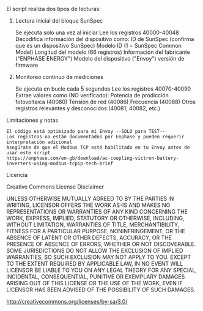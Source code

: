 El script realiza dos tipos de lecturas:
1. Lectura inicial del bloque SunSpec

    Se ejecuta solo una vez al iniciar
    Lee los registros 40000-40048
    Decodifica información del dispositivo como:
        ID de SunSpec (confirma que es un dispositivo SunSpec)
        Modelo ID (1 = SunSpec Common Model)
        Longitud del modelo (66 registros)
        Información del fabricante ("ENPHASE ENERGY")
        Modelo del dispositivo ("Envoy")
        versión de firmware

2. Monitoreo continuo de mediciones

    Se ejecuta en bucle cada 5 segundos
    Lee los registros 40070-40090
    Extrae valores como (NO verificado):
        Potencia de prodicción fotovoltaica (40080)
        Tensión de red (40086)
        Frecuencia (40088)
        Otros registros relevantes y desconocidos (40081, 40082, etc.)

Limitaciones y notas

    El código está optimizado para mi Envoy --SOLO para TEST--
    Los registros no están documentados por Enphase y pueden requerir interpretación adicional
    Asegúrate de que el Modbus TCP esté habilitado en tu Envoy antes de usar este script
    https://enphase.com/en-gb/download/ac-coupling-victron-battery-inverters-using-modbus-tcpip-tech-brief

Licencia

Creative Commons License Disclaimer

UNLESS OTHERWISE MUTUALLY AGREED TO BY THE PARTIES IN WRITING, LICENSOR OFFERS THE WORK AS-IS AND MAKES NO REPRESENTATIONS OR WARRANTIES OF ANY KIND CONCERNING THE WORK, EXPRESS, IMPLIED, STATUTORY OR OTHERWISE, INCLUDING, WITHOUT LIMITATION, WARRANTIES OF TITLE, MERCHANTIBILITY, FITNESS FOR A PARTICULAR PURPOSE, NONINFRINGEMENT, OR THE ABSENCE OF LATENT OR OTHER DEFECTS, ACCURACY, OR THE PRESENCE OF ABSENCE OF ERRORS, WHETHER OR NOT DISCOVERABLE. SOME JURISDICTIONS DO NOT ALLOW THE EXCLUSION OF IMPLIED WARRANTIES, SO SUCH EXCLUSION MAY NOT APPLY TO YOU. EXCEPT TO THE EXTENT REQUIRED BY APPLICABLE LAW, IN NO EVENT WILL LICENSOR BE LIABLE TO YOU ON ANY LEGAL THEORY FOR ANY SPECIAL, INCIDENTAL, CONSEQUENTIAL, PUNITIVE OR EXEMPLARY DAMAGES ARISING OUT OF THIS LICENSE OR THE USE OF THE WORK, EVEN IF LICENSOR HAS BEEN ADVISED OF THE POSSIBILITY OF SUCH DAMAGES.

http://creativecommons.org/licenses/by-sa/3.0/
